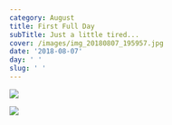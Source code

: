 ```yaml
---
category: August
title: First Full Day
subTitle: Just a little tired...
cover: /images/img_20180807_195957.jpg
date: '2018-08-07'
day: ' '
slug: ' '
---
```

![](/images/img_20180807_195957.jpg)

![](/images/img_20180807_162041-1-.jpg)
